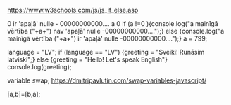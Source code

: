 https://www.w3schools.com/js/js_if_else.asp

0 ir 'apaļā' nulle - 00000000000....
a
0
if (a !=0  ){console.log("a mainīgā vērtība ("+a+") nav 'apaļā' nulle -00000000000....");}
else {console.log("a mainīgā vērtība ("+a+") ir 'apaļā' nulle -00000000000....");}
a = 799;

language = "LV";
if (language == "LV")
{greeting = "Sveiki! Runāsim latviski";}
else
{greeting = "Hello! Let's speak English"}
console.log(greeting);

variable swap;
https://dmitripavlutin.com/swap-variables-javascript/

[a,b]=[b,a];